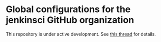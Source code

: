 Global configurations for the jenkinsci GitHub organization
====

This repository is under active development.
See [this thread](https://groups.google.com/forum/#!topic/jenkinsci-dev/dOs8YRQwQiI) for details.
